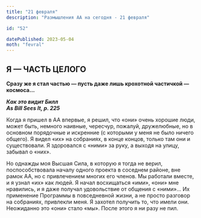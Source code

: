 ```yaml
---
title: "21 февраля"
description: "Размышления АА на сегодня - 21 февраля"

id: "52"

datePublished: 2023-05-04
moth: "fevral"
---
```


## Я — ЧАСТЬ ЦЕЛОГО

**Сразу же я стал частью — пусть даже лишь крохотной частичкой — космоса…**

**_Как это видит Билл  
As Bill Sees It, p. 225_**

Когда я пришел в АА впервые, я решил, что «они» очень хорошие люди, может
быть, немного наивные, чересчур, пожалуй, дружелюбные, но в основном
порядочные и искренние (с которыми у меня не было ничего общего). Я видел «их»
на собраниях, в конце концов, только там они и существовали. Я здоровался с
«ними» за руку, а выходя на улицу, забывал о «них».

Но однажды моя Высшая Сила, в которую я тогда не верил, поспособствовала
началу одного проекта в соседнем районе, вне рамок АА, но с привлечением
многих его членов. Мы работали вместе, и я узнал «их» как людей. Я начал
восхищаться «ими», «они» мне нравились, и я даже получал удовольствие от
общения с «ними»… Их применение Программы в повседневной жизни, а не просто
разговор на собраниях, привлекли меня. Я захотел получить то, что имели они.
Неожиданно это «они» стало «мы». После этого я ни разу не пил.
